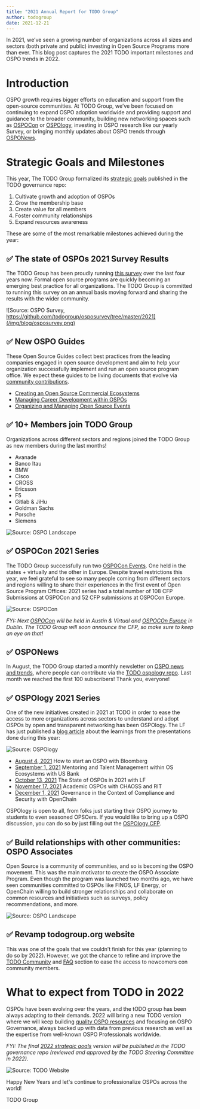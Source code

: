 ```yaml
---
title: "2021 Annual Report for TODO Group"
author: todogroup
date: 2021-12-21
---
```


In 2021, we’ve seen a growing number of organizations across all sizes and sectors (both private and public) investing in Open Source Programs more than ever. This blog post captures the 2021 TODO important milestones and OSPO trends in 2022.

# Introduction

OSPO growth requires bigger efforts on education and support from the open-source communities. At TODO Group, we’ve been focused on continuing to expand OSPO adoption worldwide and providing support and guidance to the broader community, building new networking spaces such as [OSPOCon](https://events.linuxfoundation.org/ospocon/) or [OSPOlogy](https://www.linuxfoundation.org/blog/ospology-learnings-from-ospos-in-2021/), investing in OSPO research like our yearly Survey, or bringing monthly updates about OSPO trends through [OSPONews](https://www.getrevue.co/profile/osponews).

# Strategic Goals and Milestones

This year, The TODO Group formalized its [strategic goals](https://github.com/todogroup/governance/blob/master/goals.md) published in the TODO governance repo:

1. Cultivate growth and adoption of OSPOs
2. Grow the membership base
3. Create value for all members
4. Foster community relationships
5. Expand resources awareness

These are some of the most remarkable milestones achieved during the year:

## ✅ The state of OSPOs 2021 Survey Results

The TODO Group has been proudly running [this survey](https://github.com/todogroup/osposurvey/tree/master/2021) over the last four years now. Formal open source programs are quickly becoming an emerging best practice for all organizations. The TODO Group is committed to running this survey on an annual basis moving forward and sharing the results with the wider community.

![Source: OSPO Survey, https://github.com/todogroup/osposurvey/tree/master/2021](/img/blog/osposurvey.png)


## ✅ New OSPO Guides

These Open Source Guides collect best practices from the leading companies engaged in open source development and aim to help your organization successfully implement and run an open source program office. We expect these guides to be living documents that evolve via [community contributions](https://github.com/todogroup/todogroup.org/tree/main/content/en/guides).

* [Creating an Open Source Commercial Ecosystems](https://todogroup.org/guides/os-commercial-ecosystem/)
* [Managing Career Development within OSPOs](https://todogroup.org/guides/career-development/)
* [Organizing and Managing Open Source Events](https://todogroup.org/guides/organizing-and-managing-open-source-events/)

## ✅ 10+ Members join TODO Group

Organizations across different sectors and regions joined the TODO Group as new members during the last months!

* Avanade
* Banco Itau
* BMW
* Cisco
* CROSS
* Ericsson
* F5
* Gitlab & JiHu
* Goldman Sachs
* Porsche
* Siemens

![Source: OSPO Landscape](/img/blog/todomemberslandscape.png)

## ✅ OSPOCon 2021 Series 

The TODO Group successfully run two [OSPOCon Events](https://events.linuxfoundation.org/ospocon/). One held in the states + virtually and the other in Europe. Despite travel restrictions this year, we feel grateful to see so many people coming from different sectors and regions willing to share their experiences in the first event of Open Source Program Offices: 2021 series had a total number of 108 CFP Submissions at OSPOCon and 52 CFP submissions at OSPOCon Europe.

![Source: OSPOCon](/img/blog/ospocolor.png)

*FYI: Next [OSPOCon](https://events.linuxfoundation.org/ospocon/) will be held in Austin & Virtual and [OSPOCOn Europe](https://events.linuxfoundation.org/ospocon-europe/) in Dublin. The TODO Group will soon announce the CFP, so make sure to keep an eye on that!*

## ✅ OSPONews

In August, the TODO Group started a monthly newsletter on [OSPO news and trends](https://www.getrevue.co/profile/osponews), where people can contribute via the [TODO ospology repo](https://github.com/todogroup/ospology/tree/main/newsletter). Last month we reached the first 100 subscribers! Thank you, everyone!

## ✅ OSPOlogy 2021 Series 

One of the new initiatives created in 2021 at TODO in order to ease the access to more organizations across sectors to understand and adopt OSPOs by open and transparent networking has been OSPOlogy. The LF has just published a [blog article](https://www.linuxfoundation.org/blog/ospology-learnings-from-ospos-in-2021/) about the learnings from the presentations done during this year:

![Source: OSPOlogy](/img/blog/ospologycover.png)

* [August 4, 2021](https://community.linuxfoundation.org/events/details/lfhq-todo-group-presents-ospology-how-to-start-an-ospo-program/) How to start an OSPO with Bloomberg
* [September 1, 2021](https://community.linuxfoundation.org/events/details/lfhq-todo-group-presents-ospology-mentoring-talent-management-within-open-source-ecosystems/) Mentoring and Talent Management within OS Ecosystems with US Bank
* [October 13, 2021](https://community.linuxfoundation.org/events/details/lfhq-todo-group-presents-ospology-the-state-of-ospos-2021/) The State of OSPOs in 2021 with LF
* [November 17, 2021](https://community.linuxfoundation.org/events/details/lfhq-todo-group-presents-academic-ospos-fostering-open-source-culture-at-universities/) Academic OSPOs with CHAOSS and RIT
* [December 1, 2021](https://community.linuxfoundation.org/events/details/lfhq-todo-group-presents-ospology-governance-in-the-context-of-compliance-and-security/) Governance in the Context of Compliance and Security with OpenChain

OSPOlogy is open to all, from folks just starting their OSPO journey to students to even seasoned OPSOers. If you would like to bring up a OSPO discussion, you can do so by just filling out the [OSPOlogy CFP](https://github.com/todogroup/ospology/issues/new/choose).


## ✅ Build relationships with other communities: OSPO Associates

Open Source is a community of communities, and so is becoming the OSPO movement. This was the main motivator to create the OSPO Associate Program. Even though the program was launched two months ago, we have seen communities committed to OSPOs like FINOS, LF Energy, or OpenChain willing to build stronger relationships and collaborate on common resources and initiatives such as surveys, policy recommendations, and more. 

![Source: OSPO Landscape](/img/blog/ospoassociatelandscape.png)

## ✅ Revamp todogroup.org website

This was one of the goals that we couldn’t finish for this year (planning to do so by 2022). However, we got the chance to refine and improve the [TODO Community](https://todogroup.org/community/) and [FAQ](https://todogroup.org/faq/) section to ease the access to newcomers con community members.


# What to expect from TODO in 2022

OSPOs have been evolving over the years, and the tODO group has been always adapting to their demands. 2022 will bring a new TODO version where we will keep building [quality OSPO resources](https://github.com/todogroup) and focusing on OSPO Governance, always backed up with data from previous research as well as the expertise from well-known OSPO Professionals worldwide.

*FYI: The final [2022 strategic goals](https://github.com/todogroup/governance/blob/master/goals.md) version will be published in the TODO governance repo (reviewed and approved by the TODO Steering Committee in 2022).* 

![Source: TODO Website](/img/blog/todochallenges.png)

Happy New Years and let's continue to professionalize OSPOs across the world!

TODO Group
